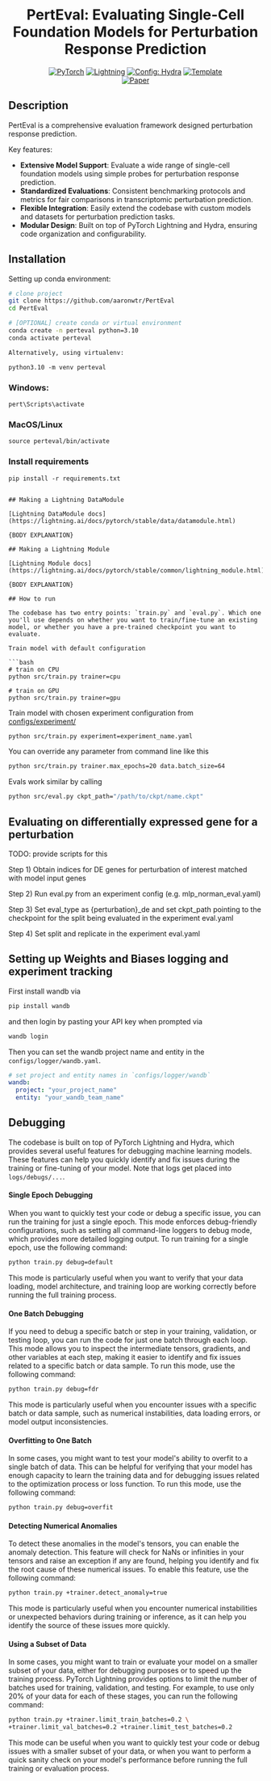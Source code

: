 <div align="center">

# PertEval: Evaluating Single-Cell Foundation Models for Perturbation Response Prediction

<a href="https://pytorch.org/get-started/locally/"><img alt="PyTorch" src="https://img.shields.io/badge/PyTorch-ee4c2c?logo=pytorch&logoColor=white"></a>
<a href="https://pytorchlightning.ai/"><img alt="Lightning" src="https://img.shields.io/badge/-Lightning-792ee5?logo=pytorchlightning&logoColor=white"></a>
<a href="https://hydra.cc/"><img alt="Config: Hydra" src="https://img.shields.io/badge/Config-Hydra-89b8cd"></a>
<a href="https://github.com/ashleve/lightning-hydra-template"><img alt="Template" src="https://img.shields.io/badge/-Lightning--Hydra--Template-017F2F?style=flat&logo=github&labelColor=gray"></a><br>
[![Paper](http://img.shields.io/badge/paper-arxiv.1001.2234-B31B1B.svg)](https://www.nature.com/articles/nature14539)
<!---
[![Conference](http://img.shields.io/badge/AnyConference-year-4b44ce.svg)](https://papers.nips.cc/paper/2020)
--->
</div>

## Description

PertEval is a comprehensive evaluation framework designed perturbation response prediction.

Key features:

- **Extensive Model Support**: Evaluate a wide range of single-cell foundation models using simple probes for perturbation response prediction.
- **Standardized Evaluations**: Consistent benchmarking protocols and metrics for fair comparisons in transcriptomic perturbation prediction.
- **Flexible Integration**: Easily extend the codebase with custom models and datasets for perturbation prediction tasks.
- **Modular Design**: Built on top of PyTorch Lightning and Hydra, ensuring code organization and configurability.

## Installation

<!---
#### Pip

{ADD PIP INSTALL PerturBench}
--->

Setting up conda environment:
```bash
# clone project
git clone https://github.com/aaronwtr/PertEval
cd PertEval

# [OPTIONAL] create conda or virtual environment
conda create -n perteval python=3.10
conda activate perteval

Alternatively, using virtualenv:
```
`python3.10 -m venv perteval`

### Windows:
`pert\Scripts\activate`

### MacOS/Linux
`source perteval/bin/activate`

### Install requirements
`pip install -r requirements.txt`
```

## Making a Lightning DataModule 

[Lightning DataModule docs](https://lightning.ai/docs/pytorch/stable/data/datamodule.html) 

{BODY EXPLANATION}

## Making a Lightning Module 

[Lightning Module docs](https://lightning.ai/docs/pytorch/stable/common/lightning_module.html)

{BODY EXPLANATION}

## How to run

The codebase has two entry points: `train.py` and `eval.py`. Which one you'll use depends on whether you want to train/fine-tune an existing model, or whether you have a pre-trained checkpoint you want to evaluate. 

Train model with default configuration

```bash
# train on CPU
python src/train.py trainer=cpu

# train on GPU
python src/train.py trainer=gpu
```

Train model with chosen experiment configuration from [configs/experiment/](configs/experiment/)

```bash
python src/train.py experiment=experiment_name.yaml
```

You can override any parameter from command line like this

```bash
python src/train.py trainer.max_epochs=20 data.batch_size=64
```

Evals work similar by calling 

```bash
python src/eval.py ckpt_path="/path/to/ckpt/name.ckpt"
```

## Evaluating on differentially expressed gene for a perturbation 

TODO: provide scripts for this 

Step 1) Obtain indices for DE genes for perturbation of interest matched with model input genes

Step 2) Run eval.py from an experiment config (e.g. mlp_norman_eval.yaml)

Step 3) Set eval_type as {perturbation}_de and set ckpt_path pointing to the checkpoint for the split being evaluated in the experiment eval.yaml

Step 4) Set split and replicate in the experiment eval.yaml

## Setting up Weights and Biases logging and experiment tracking
First install wandb via 

```bash
pip install wandb
```

and then login by pasting your API key when prompted via

```bash
wandb login
```

Then you can set the wandb project name and entity in the `configs/logger/wandb.yaml`.

```yaml
# set project and entity names in `configs/logger/wandb`
wandb:
  project: "your_project_name"
  entity: "your_wandb_team_name"
```

## Debugging

The codebase is built on top of PyTorch Lightning and Hydra, which provides several useful features for debugging machine learning models. These features can help you quickly identify and fix issues during the training or fine-tuning of your model. Note that logs get placed into `logs/debugs/...`.

#### Single Epoch Debugging

When you want to quickly test your code or debug a specific issue, you can run the training for just a single epoch. This mode enforces debug-friendly configurations, such as setting all command-line loggers to debug mode, which provides more detailed logging output. To run training for a single epoch, use the following command:

```bash
python train.py debug=default
```

This mode is particularly useful when you want to verify that your data loading, model architecture, and training loop are working correctly before running the full training process.

#### One Batch Debugging

If you need to debug a specific batch or step in your training, validation, or testing loop, you can run the code for just one batch through each loop. This mode allows you to inspect the intermediate tensors, gradients, and other variables at each step, making it easier to identify and fix issues related to a specific batch or data sample. To run this mode, use the following command:

```bash
python train.py debug=fdr
```

This mode is particularly useful when you encounter issues with a specific batch or data sample, such as numerical instabilities, data loading errors, or model output inconsistencies.

#### Overfitting to One Batch

In some cases, you might want to test your model's ability to overfit to a single batch of data. This can be helpful for verifying that your model has enough capacity to learn the training data and for debugging issues related to the optimization process or loss function. To run this mode, use the following command:

```bash
python train.py debug=overfit
```

#### Detecting Numerical Anomalies

To detect these anomalies in the model's tensors, you can enable the anomaly detection. This feature will check for NaNs or infinities in your tensors and raise an exception if any are found, helping you identify and fix the root cause of these numerical issues. To enable this feature, use the following command:

```bash
python train.py +trainer.detect_anomaly=true
```

This mode is particularly useful when you encounter numerical instabilities or unexpected behaviors during training or inference, as it can help you identify the source of these issues more quickly.

#### Using a Subset of Data

In some cases, you might want to train or evaluate your model on a smaller subset of your data, either for debugging purposes or to speed up the training process. PyTorch Lightning provides options to limit the number of batches used for training, validation, and testing. For example, to use only 20% of your data for each of these stages, you can run the following command:

```bash
python train.py +trainer.limit_train_batches=0.2 \
+trainer.limit_val_batches=0.2 +trainer.limit_test_batches=0.2
```

This mode can be useful when you want to quickly test your code or debug issues with a smaller subset of your data, or when you want to perform a quick sanity check on your model's performance before running the full training or evaluation process.



